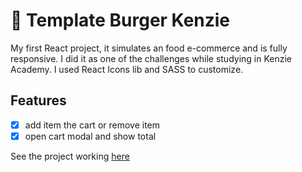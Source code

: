 # 🍔 Template Burger Kenzie

My first React project, it simulates an food e-commerce and is fully responsive. I did it as one of the challenges while studying in Kenzie Academy. I used React Icons lib and SASS to customize. 

## Features
- [x] add item the cart or remove item
- [x] open cart modal and show total

See the project working <a href="template-hamburgueria-react.vercel.app"> here </a>
